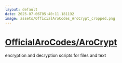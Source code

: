 ```yaml
---
layout: default
date: 2025-07-06T05:40:11.181192
image: assets/OfficialAroCodes_AroCrypt_cropped.png
---
```


# [OfficialAroCodes/AroCrypt](https://github.com/OfficialAroCodes/AroCrypt)

encryption and decryption scripts for files and text
